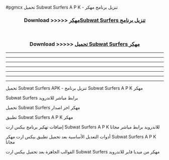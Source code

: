 #pgmcx تحميل Subwat Surfers  A P K - تنزيل برنامج مهكر



<div align="center">
<h3>Download >>>>> <a href="https://runaway1.web.app/?sq=Subwat Surfers ">مهكرSubwat Surfers  تنزيل برنامج</a></h3><br>

<h3>Download >>>>> <a href="https://runaway1.web.app/?sq=Subwat Surfers ">تحميل Subwat Surfers  مهكر</a></h3>
</div>


----------------------------------------------------------

----------------------------------------------------------

----------------------------------------------------------

----------------------------------------------------------

----------------------------------------------------------

----------------------------------------------------------

----------------------------------------------------------

تحميل Subwat Surfers  APK - تنزيل برنامج Subwat Surfers  A P K مهكر

Subwat Surfers  برابط مباشر للاندرويد

تحميل Subwat Surfers  مهكر اخر اصدار

تطبيق Subwat Surfers  A P K مهكر

إضافات تهكير برنامج بيكس ارت Subwat Surfers  A P K للاندرويد برابط مباشر مجانا

أدوات التعديل الأساسية بعد تحميل تطبيق بيكس ارت مهكر Subwat Surfers  A P K مجانا

القوالب الجاهزة بعد تحميل بيكس ارت Subwat Surfers  مهكر من ميديا فاير للاندرويد


